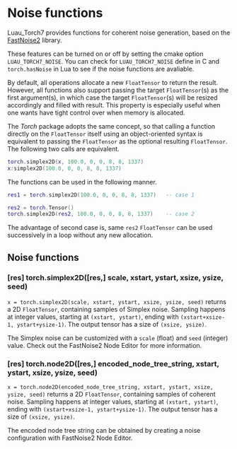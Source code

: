 # Noise functions #

Luau_Torch7 provides functions for coherent noise generation, based on the [FastNoise2](https://github.com/Auburn/FastNoise2) library.

These features can be turned on or off by setting the cmake option `LUAU_TORCH7_NOISE`. You can check for `LUAU_TORCH7_NOISE` define in C and `torch.hasNoise` in Lua to see if the noise functions are avaliable.

By default, all operations allocate a new `FloatTensor` to return the result.
However, all functions also support passing the target `FloatTensor`(s) as the first argument(s), in which case the target `FloatTensor`(s) will be resized accordingly and filled with result.
This property is especially useful when one wants have tight control over when memory is allocated.

The *Torch* package adopts the same concept, so that calling a function directly on the `FloatTensor` itself using an object-oriented syntax is equivalent to passing the `FloatTensor` as the optional resulting `FloatTensor`.
The following two calls are equivalent.

```lua
torch.simplex2D(x, 100.0, 0, 0, 8, 8, 1337)
x:simplex2D(100.0, 0, 0, 8, 8, 1337)
```

The functions can be used in the following manner.

```lua
res1 = torch.simplex2D(100.0, 0, 0, 8, 8, 1337)   -- case 1

res2 = torch.Tensor()
torch.simplex2D(res2, 100.0, 0, 0, 8, 8, 1337)    -- case 2
```

The advantage of second case is, same `res2` `FloatTensor` can be used successively in a loop without any new allocation.

## Noise functions ##

### [res] torch.simplex2D([res,] scale, xstart, ystart, xsize, ysize, seed) ###

`x = torch.simplex2D(scale, xstart, ystart, xsize, ysize, seed)` returns a 2D `FloatTensor`, containing samples of Simplex noise. Sampling happens at integer values, starting at `(xstart, ystart)`, ending with `(xstart+xsize-1, ystart+ysize-1)`. The output tensor has a size of `(xsize, ysize)`.

The Simplex noise can be customized with a `scale` (float) and `seed` (integer) value. Check out the FastNoise2 Node Editor for more information.

### [res] torch.node2D([res,] encoded_node_tree_string, xstart, ystart, xsize, ysize, seed) ###

`x = torch.node2D(encoded_node_tree_string, xstart, ystart, xsize, ysize, seed)` returns a 2D `FloatTensor`, containing samples of coherent noise. Sampling happens at integer values, starting at `(xstart, ystart)`, ending with `(xstart+xsize-1, ystart+ysize-1)`. The output tensor has a size of `(xsize, ysize)`.

The encoded node tree string can be obtained by creating a noise configuration with FastNoise2 Node Editor.
